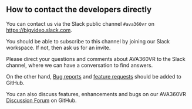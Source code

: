 ## How to contact the developers directly

You can contact us via the Slack public channel `#ava360vr` on https://bigvideo.slack.com.

You should be able to subscribe to this channel by joining our Slack workspace. If not, then ask us for an invite.

Please direct your questions and comments about AVA360VR to the Slack channel, where we can have a conversation to find answers.

On the other hand, [Bug reports](bugreport.md) and [feature requests](featurerequest.md) should be added to GitHub.

You can also discuss features, enhancements and bugs on our AVA360VR [Discussion Forum](https://github.com/BigSoftVideo/AVA360VR/discussions) on GitHub.
